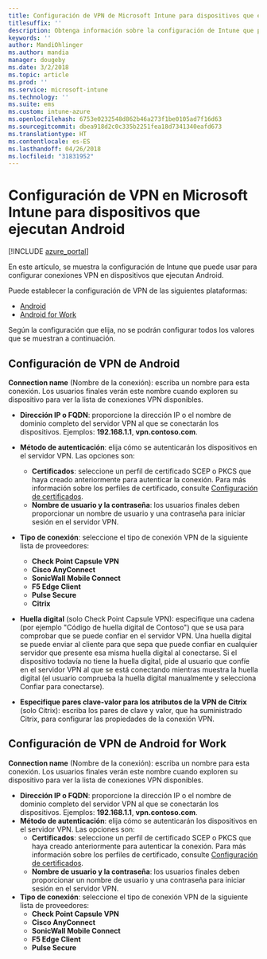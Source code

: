 ```yaml
---
title: Configuración de VPN de Microsoft Intune para dispositivos que ejecutan Android
titlesuffix: ''
description: Obtenga información sobre la configuración de Intune que puede usar para configurar conexiones VPN en dispositivos que ejecutan Android
keywords: ''
author: MandiOhlinger
ms.author: mandia
manager: dougeby
ms.date: 3/2/2018
ms.topic: article
ms.prod: ''
ms.service: microsoft-intune
ms.technology: ''
ms.suite: ems
ms.custom: intune-azure
ms.openlocfilehash: 6753e0232548d862b46a273f1be0105ad7f16d63
ms.sourcegitcommit: dbea918d2c0c335b2251fea18d7341340eafd673
ms.translationtype: HT
ms.contentlocale: es-ES
ms.lasthandoff: 04/26/2018
ms.locfileid: "31831952"
---
```

# <a name="configure-vpn-settings-in-microsoft-intune-for-devices-running-android"></a>Configuración de VPN en Microsoft Intune para dispositivos que ejecutan Android 

[!INCLUDE [azure_portal](./includes/azure_portal.md)]

En este artículo, se muestra la configuración de Intune que puede usar para configurar conexiones VPN en dispositivos que ejecutan Android.


Puede establecer la configuración de VPN de las siguientes plataformas:

- [Android](#android-vpn-settings)
- [Android for Work](#android-for-work-vpn-settings)

Según la configuración que elija, no se podrán configurar todos los valores que se muestran a continuación.

## <a name="android-vpn-settings"></a>Configuración de VPN de Android
**Connection name** (Nombre de la conexión): escriba un nombre para esta conexión. Los usuarios finales verán este nombre cuando exploren su dispositivo para ver la lista de conexiones VPN disponibles.
- **Dirección IP o FQDN**: proporcione la dirección IP o el nombre de dominio completo del servidor VPN al que se conectarán los dispositivos. Ejemplos: **192.168.1.1**, **vpn.contoso.com**.
- **Método de autenticación**: elija cómo se autenticarán los dispositivos en el servidor VPN. Las opciones son:
    - **Certificados**: seleccione un perfil de certificado SCEP o PKCS que haya creado anteriormente para autenticar la conexión. Para más información sobre los perfiles de certificado, consulte [Configuración de certificados](certificates-configure.md).
    - **Nombre de usuario y la contraseña**: los usuarios finales deben proporcionar un nombre de usuario y una contraseña para iniciar sesión en el servidor VPN.
- **Tipo de conexión**: seleccione el tipo de conexión VPN de la siguiente lista de proveedores:
    - **Check Point Capsule VPN**
    - **Cisco AnyConnect**
    - **SonicWall Mobile Connect**
    - **F5 Edge Client**
    - **Pulse Secure**
    - **Citrix**

- **Huella digital** (solo Check Point Capsule VPN): especifique una cadena (por ejemplo "Código de huella digital de Contoso") que se usa para comprobar que se puede confiar en el servidor VPN. Una huella digital se puede enviar al cliente para que sepa que puede confiar en cualquier servidor que presente esa misma huella digital al conectarse. Si el dispositivo todavía no tiene la huella digital, pide al usuario que confíe en el servidor VPN al que se está conectando mientras muestra la huella digital (el usuario comprueba la huella digital manualmente y selecciona Confiar para conectarse).
- **Especifique pares clave-valor para los atributos de la VPN de Citrix** (solo Citrix): escriba los pares de clave y valor, que ha suministrado Citrix, para configurar las propiedades de la conexión VPN.

## <a name="android-for-work-vpn-settings"></a>Configuración de VPN de Android for Work

**Connection name** (Nombre de la conexión): escriba un nombre para esta conexión. Los usuarios finales verán este nombre cuando exploren su dispositivo para ver la lista de conexiones VPN disponibles.
- **Dirección IP o FQDN**: proporcione la dirección IP o el nombre de dominio completo del servidor VPN al que se conectarán los dispositivos. Ejemplos: **192.168.1.1**, **vpn.contoso.com**.
- **Método de autenticación**: elija cómo se autenticarán los dispositivos en el servidor VPN. Las opciones son:
    - **Certificados**: seleccione un perfil de certificado SCEP o PKCS que haya creado anteriormente para autenticar la conexión. Para más información sobre los perfiles de certificado, consulte [Configuración de certificados](certificates-configure.md).
    - **Nombre de usuario y la contraseña**: los usuarios finales deben proporcionar un nombre de usuario y una contraseña para iniciar sesión en el servidor VPN.
- **Tipo de conexión**: seleccione el tipo de conexión VPN de la siguiente lista de proveedores:
    - **Check Point Capsule VPN**
    - **Cisco AnyConnect**
    - **SonicWall Mobile Connect**
    - **F5 Edge Client**
    - **Pulse Secure**

